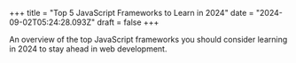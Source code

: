 +++
title = "Top 5 JavaScript Frameworks to Learn in 2024"
date = "2024-09-02T05:24:28.093Z"
draft = false
+++

  An overview of the top JavaScript frameworks you should consider learning in 2024 to stay ahead in web development.
        